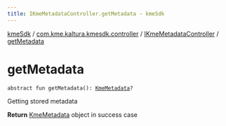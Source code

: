 ```yaml
---
title: IKmeMetadataController.getMetadata - kmeSdk
---
```


[kmeSdk](../../index.html) / [com.kme.kaltura.kmesdk.controller](../index.html) / [IKmeMetadataController](index.html) / [getMetadata](./get-metadata.html)

# getMetadata

`abstract fun getMetadata(): `[`KmeMetadata`](../../com.kme.kaltura.kmesdk.rest.response.metadata/-kme-metadata/index.html)`?`

Getting stored metadata

**Return**
[KmeMetadata](../../com.kme.kaltura.kmesdk.rest.response.metadata/-kme-metadata/index.html) object in success case

